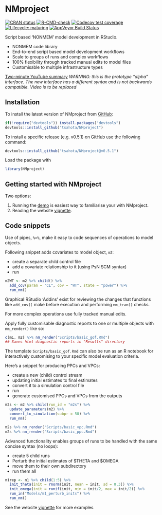 
<!-- README.md is generated from README.Rmd. Please edit that file -->

# NMproject

<!-- badges: start -->

[![CRAN
status](https://www.r-pkg.org/badges/version/NMproject)](https://CRAN.R-project.org/package=NMproject)
[![R-CMD-check](https://github.com/tsahota/NMproject/workflows/R-CMD-check/badge.svg)](https://github.com/tsahota/NMproject/actions)
[![Codecov test
coverage](https://codecov.io/gh/tsahota/NMproject/branch/master/graph/badge.svg)](https://codecov.io/gh/tsahota/NMproject?branch=master)
[![Lifecycle:
maturing](https://img.shields.io/badge/lifecycle-maturing-blue.svg)](https://lifecycle.r-lib.org/articles/stages.html)
[![AppVeyor Build
Status](https://ci.appveyor.com/api/projects/status/github/tsahota/NMproject?branch=master&svg=true)](https://ci.appveyor.com/project/tsahota/NMproject)
<!-- badges: end -->

Script based ‘NONMEM’ model development in RStudio.

-   NONMEM code library
-   End-to-end script based model development workflows
-   Scale to groups of runs and complex workflows
-   100% flexibility through tracked manual edits to model files
-   Customisable to multiple infrastructure types

[Two-minute YouTube
summary](https://www.youtube.com/watch?v=b7oBb6QZub8) *WARNING: this is
the prototype “alpha” interface. The new interface has a different
syntax and is not backwards compatible. Video is to be replaced*

## Installation

<!-- CRAN install instructions

You can install the released version of NMproject from [CRAN](https://CRAN.R-project.org) with:


```r
install.packages("NMproject")
```

-->

To install the latest version of NMproject from
[GitHub](https://github.com/):

``` r
if(!require("devtools")) install.packages("devtools")
devtools::install_github("tsahota/NMproject")
```

To install a specific release (e.g. v0.5.1) on
[GitHub](https://github.com/) use the following command:

``` r
devtools::install_github("tsahota/NMproject@v0.5.1")
```

Load the package with

``` r
library(NMproject)
```

## Getting started with NMproject

Two options:

1.  Running the
    [demo](https://tsahota.github.io/NMproject/articles/articles/NMproject.html#demo-1)
    is easiest way to familiarise your with NMproject.
2.  Reading the website
    [vignette](https://tsahota.github.io/NMproject/articles/articles/NMproject.html).

## Code snippets

Use of pipes, `%>%`, make it easy to code sequences of operations to
model objects.

Following snippet adds covariates to model object, `m2`:

-   create a separate child control file
-   add a covariate relationship to it (using PsN SCM syntax)
-   run

``` r
m2WT <- m2 %>% child() %>%
  add_cov(param = "CL", cov = "WT", state = "power") %>%
  run_nm()
```

Graphical RStudio ‘Addins’ exist for reviewing the changes that
functions like `add_cov()` make before execution and performing
`nm_tran()` checks.

For more complex operations use fully tracked manual edits.

Apply fully customisable diagnostic reports to one or multiple objects
with `nm_render()` like so:

``` r
c(m1, m2) %>% nm_render("Scripts/basic_gof.Rmd")
## Saves html diagnostic reports in "Results" directory
```

The template `Scripts/basic_gof.Rmd` can also be run as an R notebook
for interactively customising to your specific model evaluation
criteria.

Here’s a snippet for producing PPCs and VPCs:

-   create a new (child) control stream
-   updating initial estimates to final estimates
-   convert it to a simulation control file
-   run
-   generate customised PPCs and VPCs from the outputs

``` r
m2s <- m2 %>% child(run_id = "m2s") %>%
  update_parameters(m2) %>%
  convert_to_simulation(subpr = 50) %>%
  run_nm()

m2s %>% nm_render("Scripts/basic_vpc.Rmd")
m2s %>% nm_render("Scripts/basic_ppc.Rmd")
```

Advanced functionality enables groups of runs to be handled with the
same concise syntax (no loops):

-   create 5 child runs
-   Perturb the initial estimates of $THETA and $OMEGA
-   move them to their own subdirectory
-   run them all

``` r
m1rep <- m1 %>% child(1:5) %>% 
  init_theta(init = rnorm(init, mean = init, sd = 0.3)) %>%
  init_omega(init = runif(init, min = init/2, max = init/2)) %>%
  run_in("Models/m1_perturb_inits") %>%
  run_nm()
```

See the website
[vignette](https://tsahota.github.io/NMproject/articles/articles/NMproject.html)
for more examples
